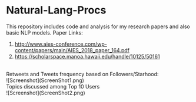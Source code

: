 # Natural-Lang-Procs
This repository includes code and analysis for my research papers and also basic NLP models. 
Paper Links:
1. http://www.aies-conference.com/wp-content/papers/main/AIES_2018_paper_164.pdf
2. https://scholarspace.manoa.hawaii.edu/handle/10125/50161
<br>
Retweets and Tweets frequency based on Followers/Starhood:<br>
![Screenshot](ScreenShot1.png)
<br>
Topics discussed among Top 10 Users<br>
![Screenshot](ScreenShot2.png)
